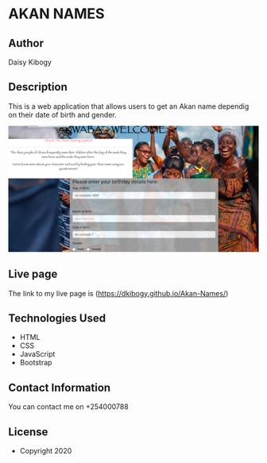 # AKAN NAMES


## Author

Daisy Kibogy

## Description

This is a web application that allows users to get an Akan name dependig on their date of birth and gender.

![alt text](images/screenshot.jpg)


## Live page

The link to my live page is (https://dkibogy.github.io/Akan-Names/)

## Technologies Used

- HTML 
- CSS
- JavaScript
- Bootstrap

## Contact Information

You can contact me on +254000788
## License 

- Copyright 2020 